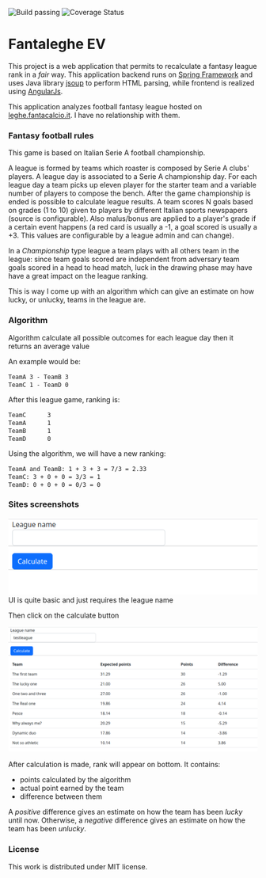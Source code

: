 ![Build passing](https://github.com/antpas14/fantalegheEV/actions/workflows/master.yml/badge.svg)
![Coverage Status](https://codecov.io/gh/antpas14/fantalegheEV/branch/master/graph/badge.svg?token=Vq0xlNvpFJ)

# Fantaleghe EV

This project is a web application that permits to recalculate a fantasy league rank in a *fair* way.
This application backend runs on <a href="spring.io">Spring Framework</a> and uses Java library <a href="https://jsoup.org">jsoup</a> to perform HTML parsing, while frontend is realized using <a href="https://angularjs.org/">AngularJs</a>.

This application analyzes football fantasy league hosted on <a href="http://leghe.fantacalcio.it">leghe.fantacalcio.it</a>. I have no relationship with them.  

### Fantasy football rules
This game is based on Italian Serie A football championship.

A league is formed by teams which roaster is composed by Serie A clubs' players.
A league day is associated to a Serie A championship day. For each league day a team picks up eleven player for the starter team and a variable number of players to compose the bench.
After the game championship is ended is possible to calculate league results.
A team scores N goals based on grades (1 to 10) given to players by different Italian sports newspapers (source is configurable). Also malus/bonus are applied to a player's grade if a certain event happens (a red card is usually a -1, a goal scored is usually a +3. This values are configurable by a league admin and can change).

In a *Championship* type league a team plays with all others team in the league: since team goals scored are independent from adversary team goals scored in a head to head match, luck in the drawing phase may have have a great impact on the league ranking.

This is way I come up with an algorithm which can give an estimate on how lucky, or unlucky, teams in the league are.
### Algorithm

Algorithm calculate all possible outcomes for each league day then it returns an average value

An example would be:
   
    TeamA 3 - TeamB 3
    TeamC 1 - TeamD 0
   
After this league game, ranking is:

    TeamC      3 
    TeamA      1    
    TeamB      1 
    TeamD      0 

Using the algorithm, we will have a new ranking:
    
    TeamA and TeamB: 1 + 3 + 3 = 7/3 = 2.33
    TeamC: 3 + 0 + 0 = 3/3 = 1
    TeamD: 0 + 0 + 0 = 0/3 = 0
    
### Sites screenshots

![Homepage](docs/images/fantaleghe_empty.png)
UI is quite basic and just requires the league name

Then click on the calculate button

![After calculation](docs/images/fantaleghe_filled.png)

After calculation is made, rank will appear on bottom. It contains:
* points calculated by the algorithm 
* actual point earned by the team
* difference between them

A *positive* difference gives an estimate on how the team has been *lucky* until now. Otherwise, a *negative* difference gives an estimate on how the team has been *unlucky*.

### License

This work is distributed under MIT license.
